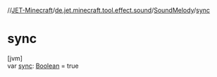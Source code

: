 //[JET-Minecraft](../../../index.md)/[de.jet.minecraft.tool.effect.sound](../index.md)/[SoundMelody](index.md)/[sync](sync.md)

# sync

[jvm]\
var [sync](sync.md): [Boolean](https://kotlinlang.org/api/latest/jvm/stdlib/kotlin/-boolean/index.html) = true
